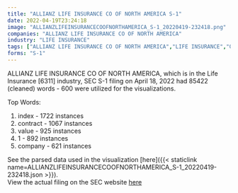 ```yaml
---
title: "ALLIANZ LIFE INSURANCE CO OF NORTH AMERICA S-1"
date: 2022-04-19T23:24:18
image: "ALLIANZLIFEINSURANCECOOFNORTHAMERICA_S-1_20220419-232418.png"
companies: "ALLIANZ LIFE INSURANCE CO OF NORTH AMERICA"
industry: "LIFE INSURANCE"
tags: ["ALLIANZ LIFE INSURANCE CO OF NORTH AMERICA","LIFE INSURANCE","04-18-2022","S-1"]
forms: "S-1"
---
```

ALLIANZ LIFE INSURANCE CO OF NORTH AMERICA, which is in the Life Insurance [6311] industry, SEC S-1 filing on April 18, 2022 had 85422 (cleaned) words - 600 were utilized for the visualizations.

Top Words:
1. index - 1722 instances
2. contract - 1067 instances
3. value - 925 instances
4. 1 - 892 instances
5. company - 621 instances


See the parsed data used in the visualization [here]({{< staticlink name=ALLIANZLIFEINSURANCECOOFNORTHAMERICA_S-1_20220419-232418.json >}}).  
View the actual filing on the SEC website [here](https://www.sec.gov/Archives/edgar/data/72499/0000072499-22-000013.txt)